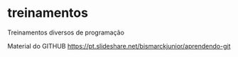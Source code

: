 # treinamentos
Treinamentos diversos de programação

Material do GITHUB
https://pt.slideshare.net/bismarckjunior/aprendendo-git
